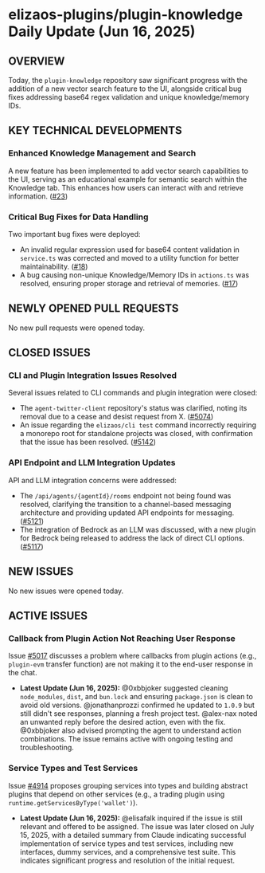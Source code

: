 # elizaos-plugins/plugin-knowledge Daily Update (Jun 16, 2025)

## OVERVIEW 
Today, the `plugin-knowledge` repository saw significant progress with the addition of a new vector search feature to the UI, alongside critical bug fixes addressing base64 regex validation and unique knowledge/memory IDs.

## KEY TECHNICAL DEVELOPMENTS

### Enhanced Knowledge Management and Search
A new feature has been implemented to add vector search capabilities to the UI, serving as an educational example for semantic search within the Knowledge tab. This enhances how users can interact with and retrieve information. ([#23](https://github.com/elizaos-plugins/plugin-knowledge/pull/23))

### Critical Bug Fixes for Data Handling
Two important bug fixes were deployed:
- An invalid regular expression used for base64 content validation in `service.ts` was corrected and moved to a utility function for better maintainability. ([#18](https://github.com/elizaos-plugins/plugin-knowledge/pull/18))
- A bug causing non-unique Knowledge/Memory IDs in `actions.ts` was resolved, ensuring proper storage and retrieval of memories. ([#17](https://github.com/elizaos-plugins/plugin-knowledge/pull/17))

## NEWLY OPENED PULL REQUESTS
No new pull requests were opened today.

## CLOSED ISSUES

### CLI and Plugin Integration Issues Resolved
Several issues related to CLI commands and plugin integration were closed:
- The `agent-twitter-client` repository's status was clarified, noting its removal due to a cease and desist request from X. ([#5074](https://github.com/elizaos-plugins/plugin-knowledge/issues/5074))
- An issue regarding the `elizaos/cli test` command incorrectly requiring a monorepo root for standalone projects was closed, with confirmation that the issue has been resolved. ([#5142](https://github.com/elizaos-plugins/plugin-knowledge/issues/5142))

### API Endpoint and LLM Integration Updates
API and LLM integration concerns were addressed:
- The `/api/agents/{agentId}/rooms` endpoint not being found was resolved, clarifying the transition to a channel-based messaging architecture and providing updated API endpoints for messaging. ([#5121](https://github.com/elizaos-plugins/plugin-knowledge/issues/5121))
- The integration of Bedrock as an LLM was discussed, with a new plugin for Bedrock being released to address the lack of direct CLI options. ([#5117](https://github.com/elizaos-plugins/plugin-knowledge/issues/5117))

## NEW ISSUES
No new issues were opened today.

## ACTIVE ISSUES

### Callback from Plugin Action Not Reaching User Response
Issue [#5017](https://github.com/elizaos-plugins/plugin-knowledge/issues/5017) discusses a problem where callbacks from plugin actions (e.g., `plugin-evm` transfer function) are not making it to the end-user response in the chat.
- **Latest Update (Jun 16, 2025):** @0xbbjoker suggested cleaning `node_modules`, `dist`, and `bun.lock` and ensuring `package.json` is clean to avoid old versions. @jonathanprozzi confirmed he updated to `1.0.9` but still didn't see responses, planning a fresh project test. @alex-nax noted an unwanted reply before the desired action, even with the fix. @0xbbjoker also advised prompting the agent to understand action combinations. The issue remains active with ongoing testing and troubleshooting.

### Service Types and Test Services
Issue [#4914](https://github.com/elizaos-plugins/plugin-knowledge/issues/4914) proposes grouping services into types and building abstract plugins that depend on other services (e.g., a trading plugin using `runtime.getServicesByType('wallet')`).
- **Latest Update (Jun 16, 2025):** @elisafalk inquired if the issue is still relevant and offered to be assigned. The issue was later closed on July 15, 2025, with a detailed summary from Claude indicating successful implementation of service types and test services, including new interfaces, dummy services, and a comprehensive test suite. This indicates significant progress and resolution of the initial request.